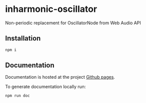 # inharmonic-oscillator
Non-periodic replacement for OscillatorNode from Web Audio API

## Installation ##
```bash
npm i
```

## Documentation ##
Documentation is hosted at the project [Github pages](https://xenharmonic-devs.github.io/inharmonic-oscillator).

To generate documentation locally run:
```bash
npm run doc
```
